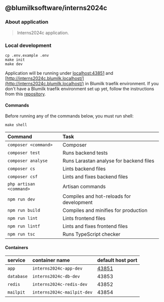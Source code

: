 ## @blumilksoftware/interns2024c
### About application
> Interns2024c application.

### Local development
```
cp .env.example .env
make init
make dev
```
Application will be running under [localhost:43851](localhost:43851) and [http://interns2024c.blumilk.localhost/](http://interns2024c.blumilk.localhost/) in Blumilk traefik environment. If you don't have a Blumilk traefik environment set up yet, follow the instructions from this [repository](https://github.com/blumilksoftware/environment).

#### Commands
Before running any of the commands below, you must run shell:
```
make shell
```

| Command                 | Task                                        |
|:------------------------|:--------------------------------------------|
| `composer <command>`    | Composer                                    |
| `composer test`         | Runs backend tests                          |
| `composer analyse`      | Runs Larastan analyse for backend files     |
| `composer cs`           | Lints backend files                         |
| `composer csf`          | Lints and fixes backend files               |
| `php artisan <command>` | Artisan commands                            |
| `npm run dev`           | Compiles and hot-reloads for development    |
| `npm run build`         | Compiles and minifies for production        |
| `npm run lint`          | Lints frontend files                        |
| `npm run lintf`         | Lints and fixes frontend files              |
| `npm run tsc`           | Runs TypeScript checker                     |


#### Containers

| service    | container name             | default host port               |
|:-----------|:---------------------------|:--------------------------------|
| `app`      | `interns2024c-app-dev`     | [43851](http://localhost:43851) |
| `database` | `interns2024c-db-dev`      | 43853                           |
| `redis`    | `interns2024c-redis-dev`   | 43852                           |
| `mailpit`  | `interns2024c-mailpit-dev` | 43854                           |
